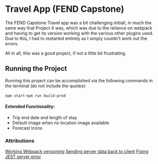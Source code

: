 # Travel App (FEND Capstone)
The FEND Capstone Travel app was a bit challenging initiall, in much the same way that Project 4 was, which was due to the reliance on webpack and having to get its version working with the various other plugins used. Due to this, I had to restarted entirely as I simply couldn't work out the errors. 

All in all, this was a good project, if not a little bit frustrating. 

## Running the Project

Running this project can be accomplished via the following commands in the terminal (do not include the quotes):

`npm start`
`npm run build-prod`

#### Extended Functionality: 
- Trip end date and length of stay
- Default image when no location image available
- Forecast Icons

### Attributions

[Working Webpack versioning](https://knowledge.udacity.com/questions/646945)
[Sending server data back to client](https://knowledge.udacity.com/questions/665606)
[Fixing JEST server error](https://knowledge.udacity.com/questions/321562)
